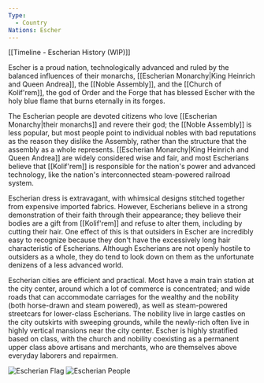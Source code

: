 ```yaml
---
Type:
  - Country
Nations: Escher
---
```

[[Timeline - Escherian History (WIP)]]

Escher is a proud nation, technologically advanced and ruled by the balanced influences of their monarchs, [[Escherian Monarchy|King Heinrich and Queen Andrea]], the [[Noble Assembly]], and the [[Church of Kolif'rem]], the god of Order and the Forge that has blessed Escher with the holy blue flame that burns eternally in its forges.

The Escherian people are devoted citizens who love [[Escherian Monarchy|their monarchs]] and revere their god; the [[Noble Assembly]] is less popular, but most people point to individual nobles with bad reputations as the reason they dislike the Assembly, rather than the structure that the assembly as a whole represents. [[Escherian Monarchy|King Heinrich and Queen Andrea]] are widely considered wise and fair, and most Escherians believe that [[Kolif'rem]] is responsible for the nation's power and advanced technology, like the nation's interconnected steam-powered railroad system.

Escherian dress is extravagant, with whimsical designs stitched together from expensive imported fabrics. However, Escherians believe in a strong demonstration of their faith through their appearance; they believe their bodies are a gift from [[Kolif'rem]] and refuse to alter them, including by cutting their hair. One effect of this is that outsiders in Escher are incredibly easy to recognize because they don't have the excessively long hair characteristic of Escherians. Although Escherians are not openly hostile to outsiders as a whole, they do tend to look down on them as the unfortunate denizens of a less advanced world.

Escherian cities are efficient and practical. Most have a main train station at the city center, around which a lot of commerce is concentrated; and wide roads that can accommodate carriages for the wealthy and the nobility (both horse-drawn and steam powered), as well as steam-powered streetcars for lower-class Escherians. The nobility live in large castles on the city outskirts with sweeping grounds, while the newly-rich often live in highly vertical mansions near the city center. Escher is highly stratified based on class, with the church and nobility coexisting as a permanent upper class above artisans and merchants, who are themselves above everyday laborers and repairmen.

![Escherian Flag](https://www.worldanvil.com/uploads/images/207fed7bcf8773369927677b86ee1fc2.png)
![Escherian People](https://www.worldanvil.com/uploads/images/68ef9d7ff3de63ec778c3c6e8703ba15.png)